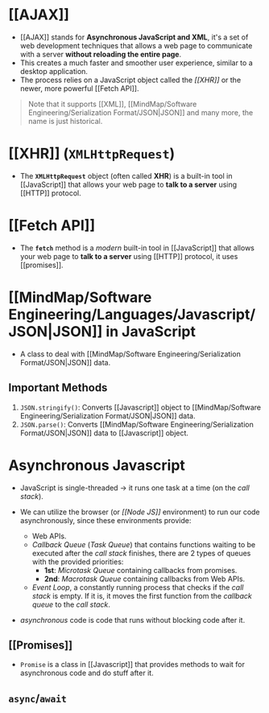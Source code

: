 # [[AJAX]]
- [[AJAX]] stands for **Asynchronous JavaScript and XML**, it's a set of web development techniques that allows a web page to communicate with a server **without reloading the entire page**.
- This creates a much faster and smoother user experience, similar to a desktop application.
- The process relies on a JavaScript object called the *[[XHR]]* or the newer, more powerful [[Fetch API]].
> Note that it supports [[XML]], [[MindMap/Software Engineering/Serialization Format/JSON|JSON]] and many more, the name is just historical.
# [[XHR]] (`XMLHttpRequest`)
- The **`XMLHttpRequest`** object (often called **XHR**) is a built-in tool in [[JavaScript]] that allows your web page to **talk to a server** using [[HTTP]] protocol.
# [[Fetch API]]
- The **`fetch`** method is a *modern* built-in tool in [[JavaScript]] that allows your web page to **talk to a server** using [[HTTP]] protocol, it uses [[promises]].
# [[MindMap/Software Engineering/Languages/Javascript/JSON|JSON]] in JavaScript
- A class to deal with [[MindMap/Software Engineering/Serialization Format/JSON|JSON]] data.
## Important Methods
1. `JSON.stringify()`: Converts [[Javascript]] object to [[MindMap/Software Engineering/Serialization Format/JSON|JSON]] data.
2. `JSON.parse()`: Converts [[MindMap/Software Engineering/Serialization Format/JSON|JSON]] data to [[Javascript]] object.

# Asynchronous Javascript
- JavaScript is single-threaded → it runs one task at a time (on the *call stack*).
- We can utilize the browser (or *[[Node JS]]* environment) to run our code asynchronously, since these environments provide:
	- Web APIs.
	- *Callback Queue* (*Task Queue*) that contains functions waiting to be executed after the *call stack* finishes, there are 2 types of queues with the provided priorities:
		- **1st**: *Microtask Queue* containing callbacks from promises.
		- **2nd**: *Macrotask Queue* containing callbacks from Web APIs.
	- *Event Loop*, a constantly running process that checks if the *call stack* is empty. If it is, it moves the first function from the *callback queue* to the *call stack*.
	
- *asynchronous* code is code that runs without blocking code after it.
## [[Promises]]
- `Promise` is a class in [[Javascript]] that provides methods to wait for asynchronous code and do stuff after it.
## `async`/`await`
